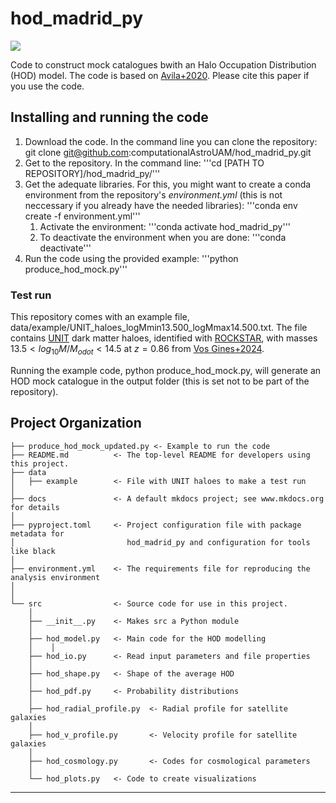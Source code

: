 # hod_madrid_py

<a target="_blank" href="https://cookiecutter-data-science.drivendata.org/">
    <img src="https://img.shields.io/badge/CCDS-Project%20template-328F97?logo=cookiecutter" />
</a>

Code to construct mock catalogues bwith an Halo Occupation Distribution (HOD) model. The code is based on [Avila+2020](https://arxiv.org/abs/2007.09012). Please cite this paper if you use the code.

## Installing and running the code

1. Download the code. In the command line you can clone the repository:
   git clone git@github.com:computationalAstroUAM/hod_madrid_py.git
2. Get to the repository. In the command line:
   '''cd [PATH TO REPOSITORY]/hod_madrid_py/'''
3. Get the adequate libraries. For this, you might want to create a conda environment from the repository's *environment.yml* (this is not neccessary if you already have the needed libraries):
   '''conda env create -f environment.yml'''
   1. Activate the environment:
     '''conda activate hod_madrid_py'''
   2. To deactivate the environment when you are done: 
     '''conda deactivate'''
4. Run the code using the provided example:
   '''python produce_hod_mock.py'''

### Test run

This repository comes with an example file, data/example/UNIT_haloes_logMmin13.500_logMmax14.500.txt. The file contains [UNIT](https://arxiv.org/abs/1811.02111) dark matter haloes, identified with [ROCKSTAR](https://arxiv.org/abs/1110.4372), with masses $13.5<log_{10}M/M_{odot}<14.5$ at $z=0.86$ from [Vos Gines+2024](https://arxiv.org/abs/2310.18189).

Running the example code, python produce_hod_mock.py, will generate an HOD mock catalogue in the output folder (this is set not to be part of the repository).

## Project Organization

```
├── produce_hod_mock_updated.py <- Example to run the code
├── README.md          <- The top-level README for developers using this project.
├── data
│   ├── example        <- File with UNIT haloes to make a test run
│
├── docs               <- A default mkdocs project; see www.mkdocs.org for details
│
├── pyproject.toml     <- Project configuration file with package metadata for 
│                         hod_madrid_py and configuration for tools like black
│
├── environment.yml    <- The requirements file for reproducing the analysis environment
│
│
└── src                <- Source code for use in this project.
    │
    ├── __init__.py    <- Makes src a Python module
    │
    ├── hod_model.py   <- Main code for the HOD modelling
    │    │
    ├── hod_io.py      <- Read input parameters and file properties
    │
    ├── hod_shape.py   <- Shape of the average HOD
    │
    ├── hod_pdf.py     <- Probability distributions
    │
    ├── hod_radial_profile.py  <- Radial profile for satellite galaxies 
    │
    ├── hod_v_profile.py       <- Velocity profile for satellite galaxies 
    │
    ├── hod_cosmology.py       <- Codes for cosmological parameters
    │
    └── hod_plots.py   <- Code to create visualizations
```

--------


